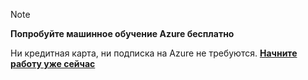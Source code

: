 > [!NOTE]
> 
> **Попробуйте машинное обучение Azure бесплатно**
> 
> Ни кредитная карта, ни подписка на Azure не требуются. <a href="https://studio.azureml.net/?selectAccess=true&o=2" target="_blank">**Начните работу уже сейчас**</a>
> 
> 



<!--HONumber=Nov16_HO2-->



